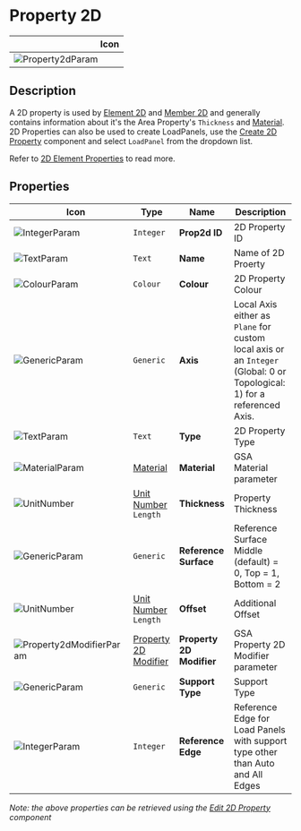 # Property 2D
<!--- This file has been auto-generated, do not change it manually! Edit the generator here: https://github.com/arup-group/GSA-Grasshopper/tree/main/DocsGeneration --->

|<img width="150"/> Icon |
| ----------- |
|![Property2dParam](./images/Property2dParam.png) |

## Description

A 2D property is used by [Element 2D](gsagh-element-2d-parameter.md) and [Member 2D](gsagh-member-2d-parameter.md) and generally contains information about it's the Area Property's `Thickness` and [Material](gsagh-material-parameter.md). 2D Properties can also be used to create LoadPanels, use the [Create 2D Property](gsagh-create-2d-property-component.md) component and select `LoadPanel` from the dropdown list. 

Refer to [2D Element Properties](/references/hidr-data-pr-2d.md) to read more.

## Properties

|<img width="20"/> Icon |<img width="200"/> Type |<img width="200"/> Name |<img width="1000"/> Description |
| ----------- | ----------- | ----------- | ----------- |
|![IntegerParam](./images/IntegerParam.png) |`Integer` |**Prop2d ID** |2D Property ID |
|![TextParam](./images/TextParam.png) |`Text` |**Name** |Name of 2D Proerty |
|![ColourParam](./images/ColourParam.png) |`Colour` |**Colour** |2D Property Colour |
|![GenericParam](./images/GenericParam.png) |`Generic` |**Axis** |Local Axis either as `Plane` for custom local axis or an `Integer` (Global: 0 or Topological: 1) for a referenced Axis. |
|![TextParam](./images/TextParam.png) |`Text` |**Type** |2D Property Type |
|![MaterialParam](./images/MaterialParam.png) |[Material](gsagh-material-parameter.md) |**Material** |GSA Material parameter |
|![UnitNumber](./images/UnitParam.png) |[Unit Number](gsagh-unitnumber-parameter.md)  ` Length ` |**Thickness** |Property Thickness |
|![GenericParam](./images/GenericParam.png) |`Generic` |**Reference Surface** |Reference Surface Middle (default) = 0, Top = 1, Bottom = 2 |
|![UnitNumber](./images/UnitParam.png) |[Unit Number](gsagh-unitnumber-parameter.md)  ` Length ` |**Offset** |Additional Offset |
|![Property2dModifierParam](./images/Property2dModifierParam.png) |[Property 2D Modifier](gsagh-property-2d-modifier-parameter.md) |**Property 2D Modifier** |GSA Property 2D Modifier parameter |
|![GenericParam](./images/GenericParam.png) |`Generic` |**Support Type** |Support Type |
|![IntegerParam](./images/IntegerParam.png) |`Integer` |**Reference Edge** |Reference Edge for Load Panels with support type other than Auto and All Edges |

_Note: the above properties can be retrieved using the [Edit 2D Property](gsagh-edit-2d-property-component.md) component_
